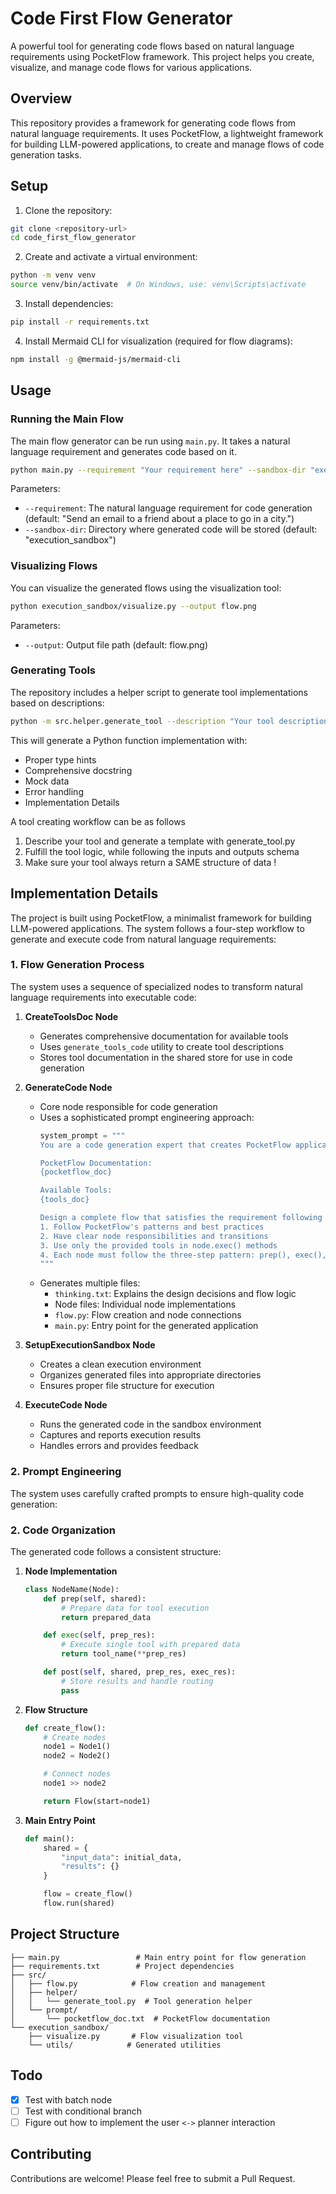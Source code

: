 # Code First Flow Generator

A powerful tool for generating code flows based on natural language requirements using PocketFlow framework. This project helps you create, visualize, and manage code flows for various applications.

## Overview

This repository provides a framework for generating code flows from natural language requirements. It uses PocketFlow, a lightweight framework for building LLM-powered applications, to create and manage flows of code generation tasks.

## Setup

1. Clone the repository:

```bash
git clone <repository-url>
cd code_first_flow_generator
```

2. Create and activate a virtual environment:

```bash
python -m venv venv
source venv/bin/activate  # On Windows, use: venv\Scripts\activate
```

3. Install dependencies:

```bash
pip install -r requirements.txt
```

4. Install Mermaid CLI for visualization (required for flow diagrams):

```bash
npm install -g @mermaid-js/mermaid-cli
```

## Usage

### Running the Main Flow

The main flow generator can be run using `main.py`. It takes a natural language requirement and generates code based on it.

```bash
python main.py --requirement "Your requirement here" --sandbox-dir "execution_sandbox"
```

Parameters:

- `--requirement`: The natural language requirement for code generation (default: "Send an email to a friend about a place to go in a city.")
- `--sandbox-dir`: Directory where generated code will be stored (default: "execution_sandbox")

### Visualizing Flows

You can visualize the generated flows using the visualization tool:

```bash
python execution_sandbox/visualize.py --output flow.png
```

Parameters:

- `--output`: Output file path (default: flow.png)

### Generating Tools

The repository includes a helper script to generate tool implementations based on descriptions:

```bash
python -m src.helper.generate_tool --description "Your tool description here"
```

This will generate a Python function implementation with:

- Proper type hints
- Comprehensive docstring
- Mock data
- Error handling
- Implementation Details

A tool creating workflow can be as follows

1. Describe your tool and generate a template with generate_tool.py
2. Fulfill the tool logic, while following the inputs and outputs schema
3. Make sure your tool always return a SAME structure of data !

## Implementation Details

The project is built using PocketFlow, a minimalist framework for building LLM-powered applications. The system follows a four-step workflow to generate and execute code from natural language requirements:

### 1. Flow Generation Process

The system uses a sequence of specialized nodes to transform natural language requirements into executable code:

1. **CreateToolsDoc Node**

   - Generates comprehensive documentation for available tools
   - Uses `generate_tools_code` utility to create tool descriptions
   - Stores tool documentation in the shared store for use in code generation
2. **GenerateCode Node**

   - Core node responsible for code generation
   - Uses a sophisticated prompt engineering approach:
     ```python
     system_prompt = """
     You are a code generation expert that creates PocketFlow applications...

     PocketFlow Documentation:
     {pocketflow_doc}

     Available Tools:
     {tools_doc}

     Design a complete flow that satisfies the requirement following these rules:
     1. Follow PocketFlow's patterns and best practices
     2. Have clear node responsibilities and transitions
     3. Use only the provided tools in node.exec() methods
     4. Each node must follow the three-step pattern: prep(), exec(), post()
     """
     ```
   - Generates multiple files:
     - `thinking.txt`: Explains the design decisions and flow logic
     - Node files: Individual node implementations
     - `flow.py`: Flow creation and node connections
     - `main.py`: Entry point for the generated application
3. **SetupExecutionSandbox Node**

   - Creates a clean execution environment
   - Organizes generated files into appropriate directories
   - Ensures proper file structure for execution
4. **ExecuteCode Node**

   - Runs the generated code in the sandbox environment
   - Captures and reports execution results
   - Handles errors and provides feedback

### 2. Prompt Engineering

The system uses carefully crafted prompts to ensure high-quality code generation:

### 2. Code Organization

The generated code follows a consistent structure:

1. **Node Implementation**

   ```python
   class NodeName(Node):
       def prep(self, shared):
           # Prepare data for tool execution
           return prepared_data

       def exec(self, prep_res):
           # Execute single tool with prepared data
           return tool_name(**prep_res)

       def post(self, shared, prep_res, exec_res):
           # Store results and handle routing
           pass
   ```
2. **Flow Structure**

   ```python
   def create_flow():
       # Create nodes
       node1 = Node1()
       node2 = Node2()

       # Connect nodes
       node1 >> node2

       return Flow(start=node1)
   ```
3. **Main Entry Point**

   ```python
   def main():
       shared = {
           "input_data": initial_data,
           "results": {}
       }

       flow = create_flow()
       flow.run(shared)
   ```

## Project Structure

```
├── main.py                 # Main entry point for flow generation
├── requirements.txt        # Project dependencies
├── src/
│   ├── flow.py            # Flow creation and management
│   ├── helper/
│   │   └── generate_tool.py  # Tool generation helper
│   └── prompt/
│       └── pocketflow_doc.txt  # PocketFlow documentation
└── execution_sandbox/
    ├── visualize.py       # Flow visualization tool
    └── utils/            # Generated utilities
```

## Todo

* [X] Test with batch node
* [ ] Test with conditional branch
* [ ] Figure out how to implement the user `<->` planner interaction

## Contributing

Contributions are welcome! Please feel free to submit a Pull Request.
